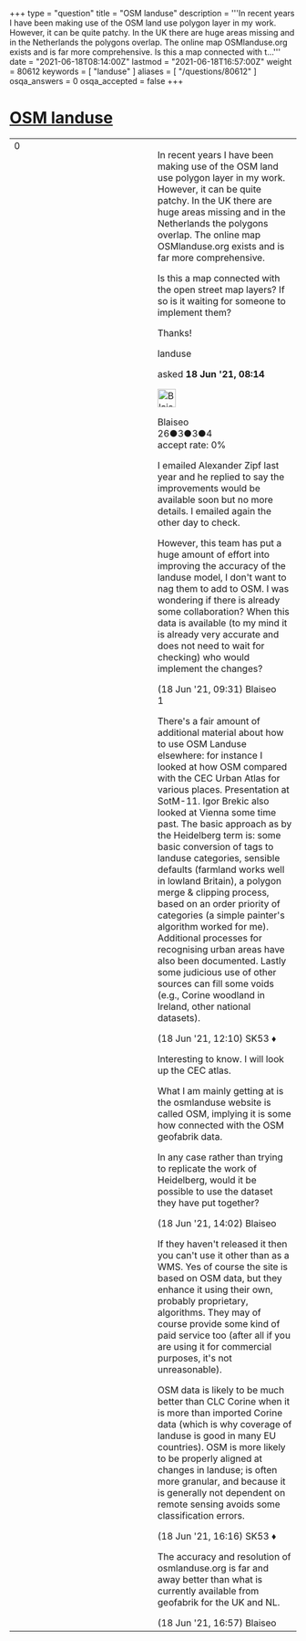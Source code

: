+++
type = "question"
title = "OSM landuse"
description = '''In recent years I have been making use of the OSM land use polygon layer in my work. However, it can be quite patchy. In the UK there are huge areas missing and in the Netherlands the polygons overlap. The online map OSMlanduse.org exists and is far more comprehensive. Is this a map connected with t...'''
date = "2021-06-18T08:14:00Z"
lastmod = "2021-06-18T16:57:00Z"
weight = 80612
keywords = [ "landuse" ]
aliases = [ "/questions/80612" ]
osqa_answers = 0
osqa_accepted = false
+++

<div class="headNormal">

# [OSM landuse](/questions/80612/osm-landuse)

</div>

<div id="main-body">

<div id="askform">

<table id="question-table" style="width:100%;">
<colgroup>
<col style="width: 50%" />
<col style="width: 50%" />
</colgroup>
<tbody>
<tr>
<td style="width: 30px; vertical-align: top"><div class="vote-buttons">
<span id="post-80612-upvote" class="ajax-command post-vote up" rel="nofollow" title="I like this post (click again to cancel)"> </span>
<div id="post-80612-score" class="post-score" title="current number of votes">
0
</div>
<span id="post-80612-downvote" class="ajax-command post-vote down" rel="nofollow" title="I dont like this post (click again to cancel)"> </span> <span id="favorite-mark" class="ajax-command favorite-mark" rel="nofollow" title="mark/unmark this question as favorite (click again to cancel)"> </span>
<div id="favorite-count" class="favorite-count">
&#10;</div>
</div></td>
<td><div id="item-right">
<div class="question-body">
<p>In recent years I have been making use of the OSM land use polygon layer in my work. However, it can be quite patchy. In the UK there are huge areas missing and in the Netherlands the polygons overlap. The online map OSMlanduse.org exists and is far more comprehensive.</p>
<p>Is this a map connected with the open street map layers? If so is it waiting for someone to implement them?</p>
<p>Thanks!</p>
</div>
<div id="question-tags" class="tags-container tags">
<span class="post-tag tag-link-landuse" rel="tag" title="see questions tagged &#39;landuse&#39;">landuse</span>
</div>
<div id="question-controls" class="post-controls">
&#10;</div>
<div class="post-update-info-container">
<div class="post-update-info post-update-info-user">
<p>asked <strong>18 Jun '21, 08:14</strong></p>
<img src="https://secure.gravatar.com/avatar/7e13807c5ea6f83e9faffa9755118cf3?s=32&amp;d=identicon&amp;r=g" class="gravatar" width="32" height="32" alt="Blaiseo&#39;s gravatar image" />
<p><span>Blaiseo</span><br />
<span class="score" title="26 reputation points">26</span><span title="3 badges"><span class="badge1">●</span><span class="badgecount">3</span></span><span title="3 badges"><span class="silver">●</span><span class="badgecount">3</span></span><span title="4 badges"><span class="bronze">●</span><span class="badgecount">4</span></span><br />
<span class="accept_rate" title="Rate of the user&#39;s accepted answers">accept rate:</span> <span title="Blaiseo has no accepted answers">0%</span></p>
</div>
</div>
<div id="comments-container-80612" class="comments-container">
<span id="80615"></span>
<div id="comment-80615" class="comment">
<div id="post-80615-score" class="comment-score">
&#10;</div>
<div class="comment-text">
<p>I emailed Alexander Zipf last year and he replied to say the improvements would be available soon but no more details. I emailed again the other day to check.</p>
<p>However, this team has put a huge amount of effort into improving the accuracy of the landuse model, I don't want to nag them to add to OSM. I was wondering if there is already some collaboration? When this data is available (to my mind it is already very accurate and does not need to wait for checking) who would implement the changes?</p>
</div>
<div id="comment-80615-info" class="comment-info">
<span class="comment-age">(18 Jun '21, 09:31)</span> <span class="comment-user userinfo">Blaiseo</span>
</div>
</div>
<span id="80620"></span>
<div id="comment-80620" class="comment">
<div id="post-80620-score" class="comment-score">
1
</div>
<div class="comment-text">
<p>There's a fair amount of additional material about how to use OSM Landuse elsewhere: for instance I looked at how OSM compared with the CEC Urban Atlas for various places. Presentation at SotM-11. Igor Brekic also looked at Vienna some time past. The basic approach as by the Heidelberg term is: some basic conversion of tags to landuse categories, sensible defaults (farmland works well in lowland Britain), a polygon merge &amp; clipping process, based on an order priority of categories (a simple painter's algorithm worked for me). Additional processes for recognising urban areas have also been documented. Lastly some judicious use of other sources can fill some voids (e.g., Corine woodland in Ireland, other national datasets).</p>
</div>
<div id="comment-80620-info" class="comment-info">
<span class="comment-age">(18 Jun '21, 12:10)</span> <span class="comment-user userinfo">SK53 ♦</span>
</div>
</div>
<span id="80626"></span>
<div id="comment-80626" class="comment">
<div id="post-80626-score" class="comment-score">
&#10;</div>
<div class="comment-text">
<p>Interesting to know. I will look up the CEC atlas.</p>
<p>What I am mainly getting at is the osmlanduse website is called OSM, implying it is some how connected with the OSM geofabrik data.</p>
<p>In any case rather than trying to replicate the work of Heidelberg, would it be possible to use the dataset they have put together?</p>
</div>
<div id="comment-80626-info" class="comment-info">
<span class="comment-age">(18 Jun '21, 14:02)</span> <span class="comment-user userinfo">Blaiseo</span>
</div>
</div>
<span id="80627"></span>
<div id="comment-80627" class="comment">
<div id="post-80627-score" class="comment-score">
&#10;</div>
<div class="comment-text">
<p>If they haven't released it then you can't use it other than as a WMS. Yes of course the site is based on OSM data, but they enhance it using their own, probably proprietary, algorithms. They may of course provide some kind of paid service too (after all if you are using it for commercial purposes, it's not unreasonable).</p>
<p>OSM data is likely to be much better than CLC Corine when it is more than imported Corine data (which is why coverage of landuse is good in many EU countries). OSM is more likely to be properly aligned at changes in landuse; is often more granular, and because it is generally not dependent on remote sensing avoids some classification errors.</p>
</div>
<div id="comment-80627-info" class="comment-info">
<span class="comment-age">(18 Jun '21, 16:16)</span> <span class="comment-user userinfo">SK53 ♦</span>
</div>
</div>
<span id="80628"></span>
<div id="comment-80628" class="comment">
<div id="post-80628-score" class="comment-score">
&#10;</div>
<div class="comment-text">
<p>The accuracy and resolution of osmlanduse.org is far and away better than what is currently available from geofabrik for the UK and NL.</p>
</div>
<div id="comment-80628-info" class="comment-info">
<span class="comment-age">(18 Jun '21, 16:57)</span> <span class="comment-user userinfo">Blaiseo</span>
</div>
</div>
</div>
<div id="comment-tools-80612" class="comment-tools">
&#10;</div>
<div class="clear">
&#10;</div>
<div id="comment-80612-form-container" class="comment-form-container">
&#10;</div>
<div class="clear">
&#10;</div>
</div></td>
</tr>
</tbody>
</table>

</div>

</div>

